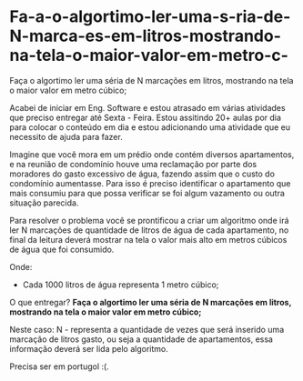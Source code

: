 # Fa-a-o-algortimo-ler-uma-s-ria-de-N-marca-es-em-litros-mostrando-na-tela-o-maior-valor-em-metro-c-
Faça o algortimo ler uma séria de N marcações em litros, mostrando na tela o maior valor em metro cúbico;

Acabei de iniciar em Eng. Software e estou atrasado em várias atividades que preciso entregar até Sexta - Feira. Estou assitindo 20+ aulas por dia para colocar o conteúdo em dia e estou adicionando uma atividade que eu necessito de ajuda para fazer.

Imagine que você mora em um prédio onde contém diversos apartamentos, e na reunião de condomínio houve uma reclamação por parte dos moradores do gasto excessivo de água, fazendo assim que o custo do condomínio aumentasse. Para isso é preciso identificar o apartamento que mais consumiu para que possa verificar se foi algum vazamento ou outra situação parecida.

Para resolver o problema você se prontificou a criar um algoritmo onde irá ler N marcações de quantidade de litros de água de cada apartamento, no final da leitura deverá mostrar na tela o valor mais alto em metros cúbicos de água que foi consumido.
  
Onde:
- Cada 1000 litros de água representa 1 metro cúbico;
 
O que entregar?
**Faça o algortimo ler uma séria de N marcações em litros, mostrando na tela o maior valor em metro cúbico;**

Neste caso: 
N - representa a quantidade de vezes que será inserido uma marcação de litros gasto, ou seja a quantidade de apartamentos, essa informação deverá ser lida pelo algoritmo.
    
Precisa ser em portugol :(.
